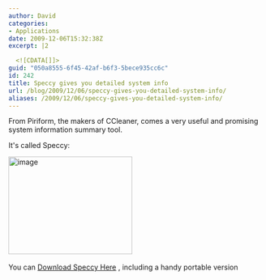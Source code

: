 ```yaml
---
author: David
categories:
- Applications
date: 2009-12-06T15:32:38Z
excerpt: |2

  <![CDATA[]]>
guid: "050a8555-6f45-42af-b6f3-5bece935cc6c"
id: 242
title: Speccy gives you detailed system info
url: /blog/2009/12/06/speccy-gives-you-detailed-system-info/
aliases: /2009/12/06/speccy-gives-you-detailed-system-info/
---
```


<p>From Piriform, the makers of CCleaner, comes a very useful and promising system information summary tool.</p> <p>It's called Speccy:</p> <p><a href="/wp-content/uploads/2009/12/image.png"><img style="border-bottom: 0px; border-left: 0px; display: inline; border-top: 0px; border-right: 0px" title="image" border="0" alt="image" src="/wp-content/uploads/2009/12/image_thumb.png" width="244" height="193" /></a>&#160;</p> <p>You can <a href="https://www.piriform.com/speccy/download">Download Speccy Here</a> , including a handy portable version</p>

